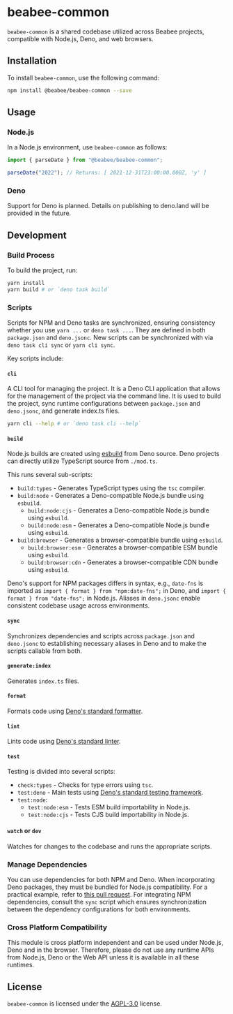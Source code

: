 # beabee-common

`beabee-common` is a shared codebase utilized across Beabee projects, compatible
with Node.js, Deno, and web browsers.

## Installation

To install `beabee-common`, use the following command:

```bash
npm install @beabee/beabee-common --save
```

## Usage

### Node.js

In a Node.js environment, use `beabee-common` as follows:

```ts
import { parseDate } from "@beabee/beabee-common";

parseDate("2022"); // Returns: [ 2021-12-31T23:00:00.000Z, 'y' ]
```

### Deno

Support for Deno is planned. Details on publishing to deno.land will be provided
in the future.

## Development

### Build Process

To build the project, run:

```bash
yarn install
yarn build # or `deno task build`
```

### Scripts

Scripts for NPM and Deno tasks are synchronized, ensuring consistency whether
you use `yarn ...` or `deno task ...`. They are defined in both `package.json`
and `deno.jsonc`. New scripts can be synchronized with via `deno task cli sync`
or `yarn cli sync`.

Key scripts include:

#### `cli`

A CLI tool for managing the project. It is a Deno CLI application that allows
for the management of the project via the command line. It is used to build the
project, sync runtime configurations between `package.json` and `deno.jsonc`,
and generate index.ts files.

```bash
yarn cli --help # or `deno task cli --help`
```

#### `build`

Node.js builds are created using [esbuild](https://esbuild.github.io/) from Deno
source. Deno projects can directly utilize TypeScript source from `./mod.ts`.

This runs several sub-scripts:

- `build:types` - Generates TypeScript types using the `tsc` compiler.
- `build:node` - Generates a Deno-compatible Node.js bundle using `esbuild`.
  - `build:node:cjs` - Generates a Deno-compatible Node.js bundle using
    `esbuild`.
  - `build:node:esm` - Generates a Deno-compatible Node.js bundle using
    `esbuild`.
- `build:browser` - Generates a browser-compatible bundle using `esbuild`.
  - `build:browser:esm` - Generates a browser-compatible ESM bundle using
    `esbuild`.
  - `build:browser:cdn` - Generates a browser-compatible CDN bundle using
    `esbuild`.

Deno's support for NPM packages differs in syntax, e.g., `date-fns` is imported
as `import { format } from "npm:date-fns";` in Deno, and
`import { format } from "date-fns";` in Node.js. Aliases in `deno.jsonc` enable
consistent codebase usage across environments.

#### `sync`

Synchronizes dependencies and scripts across `package.json` and `deno.jsonc` to
establishing necessary aliases in Deno and to make the scripts callable from
both.

#### `generate:index`

Generates `index.ts` files.

#### `format`

Formats code using
[Deno's standard formatter](https://docs.deno.com/runtime/manual/tools/formatter).

#### `lint`

Lints code using
[Deno's standard linter](https://docs.deno.com/runtime/manual/tools/linter).

#### `test`

Testing is divided into several scripts:

- `check:types` - Checks for type errors using `tsc`.
- `test:deno` - Main tests using
  [Deno's standard testing framework](https://docs.deno.com/runtime/manual/basics/testing/).
- `test:node`:
  - `test:node:esm` - Tests ESM build importability in Node.js.
  - `test:node:cjs` - Tests CJS build importability in Node.js.

#### `watch` or `dev`

Watches for changes to the codebase and runs the appropriate scripts.

### Manage Dependencies

You can use dependencies for both NPM and Deno. When incorporating Deno
packages, they must be bundled for Node.js compatibility. For a practical
example, refer to
[this pull request](https://github.com/beabee-communityrm/beabee-common/pull/7).
For integrating NPM dependencies, consult the `sync` script which ensures
synchronization between the dependency configurations for both environments.

### Cross Platform Compatibility

This module is cross platform independent and can be used under Node.js, Deno
and in the browser. Therefore, please do not use any runtime APIs from Node.js,
Deno or the Web API unless it is available in all these runtimes.

## License

`beabee-common` is licensed under the [AGPL-3.0](./LICENSE) license.
